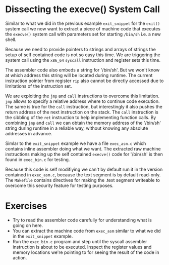 Dissecting the execve() System Call
===================================

Similar to what we did in the previous example `exit_snippet` for the
`exit()` system call we now want to extract a piece of machine code that
executes the `execve()` system call with parameters set for starting `/bin/sh`
i.e. a new shell.

Because we need to provide pointers to strings and arrays of strings the setup
of self contained code is not so easy this time. We are triggering the system
call using the `x86_64` `syscall` instruction and register sets this time.

The assembler code also embeds a string for '/bin/sh'. But we won't know at
which address this string will be located during runtime. The current
instruction pointer from register `rip` also cannot be directly accessed due
to limitations of the instruction set.

We are exploiting the `jmp` and `call` instructions to overcome this
limitation. `jmp` allows to specify a relative address where to continue
code execution. The same is true for the `call` instruction, but interestingly
it also pushes the return address of the next instruction on the stack. The
`call` instruction is the sibbling of the `ret` instruction to help
implementing function calls. By combining `jmp` and `call` we can obtain the
memory address of the '/bin/sh' string during runtime in a reliable way,
without knowing any absolute addresses in advance.

Simlar to the `exit_snippet` example we have a file `exec_asm.c` which
contains inline assembler doing what we want. The extracted raw machine
instructions making up the self contained `execve()` code for '/bin/sh' is
then found in `exec_bin.c` for testing.

Because this code is self modifiying we can't by default run it in the version
contained in `exec_asm.c`, because the text segment is by default read-only.
The `Makefile` contains directives for making the .text segment writeable to
overcome this security feature for testing purposes.

Exercises
=========

- Try to read the assembler code carefully for understanding what is going on
  here.
- You can extract the machine code from `exec_asm` similar to what we did in
  the `exit_snippet` example.
- Run the `exec_bin.c` program and step until the syscall assembler
  instruction is about to be executed. Inspect the register values and memory
  locations we're pointing to for seeing the result of the code in action.
